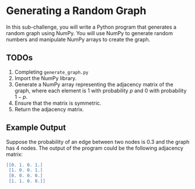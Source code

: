 # Generating a Random Graph

In this sub-challenge, you will write a Python program that generates a random graph using NumPy. You will use NumPy to generate random numbers and manipulate NumPy arrays to create the graph.

## TODOs

1. Completing `generate_graph.py`
2. Import the NumPy library.
3. Generate a NumPy array representing the adjacency matrix of the graph, where each element is 1 with probability $p$ and 0 with probability $1-p$.
4. Ensure that the matrix is symmetric.
5. Return the adjacency matrix.

## Example Output

Suppose the probability of an edge between two nodes is 0.3 and the graph has 4 nodes. The output of the program could be the following adjacency matrix:

```lua
[[0. 1. 0. 1.]
 [1. 0. 0. 1.]
 [0. 0. 0. 0.]
 [1. 1. 0. 0.]]
```
